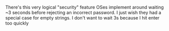 There's this very logical "security" feature OSes implement around waiting ~3 seconds before rejecting an incorrect password. I just wish they had a special case for empty strings. I don't want to wait 3s because I hit enter too quickly

